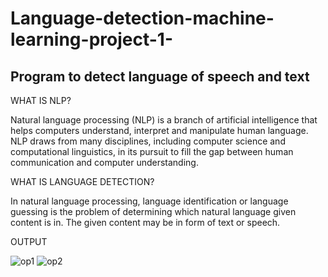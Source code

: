 # Language-detection-machine-learning-project-1-

## Program to detect language of speech and text


WHAT IS NLP?             

Natural language processing (NLP) is a branch of artificial intelligence that helps computers understand, interpret and manipulate human language. NLP draws from many disciplines, including computer science and computational linguistics, in its pursuit to fill the gap between human communication and computer understanding.

WHAT IS LANGUAGE DETECTION?


In natural language processing, language identification or language guessing is the problem of determining which natural language given content is in. The given content may be in form of text or speech.


OUTPUT 

![op1](https://user-images.githubusercontent.com/44157141/54486689-b4214000-48b1-11e9-9744-9936164474d9.JPG)
![op2](https://user-images.githubusercontent.com/44157141/54486690-b5526d00-48b1-11e9-9f14-217e22040b97.JPG)

